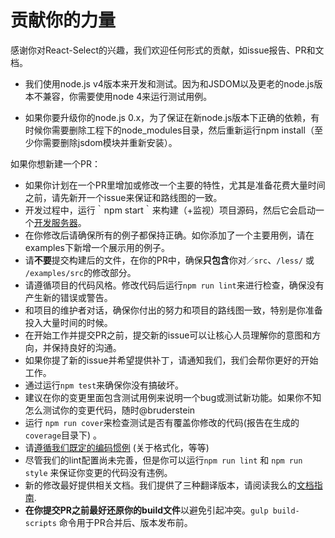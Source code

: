 # 贡献你的力量

感谢你对React-Select的兴趣，我们欢迎任何形式的贡献，如issue报告、PR和文档。

* 我们使用node.js v4版本来开发和测试。因为和JSDOM以及更老的node.js版本不兼容，你需要使用node 4来运行测试用例。

* 如果你要升级你的node.js 0.x，为了保证在新node.js版本下正确的依赖，有时候你需要删除工程下的node_modules目录，然后重新运行npm install（至少你需要删除jsdom模块并重新安装）。

如果你想新建一个PR：

* 如果你计划在一个PR里增加或修改一个主要的特性，尤其是准备花费大量时间之前，请先新开一个issue来保证和路线图的一致。
* 开发过程中，运行｀npm start｀来构建（+监视）项目源码，然后它会启动一个[开发服务器](http://localhost:8000)。
* 在你修改后请确保所有的例子都保持正确。如你添加了一个主要用例，请在examples下新增一个展示用的例子。
* 请**不要**提交构建后的文件，在你的PR中，确保**只包含**你对`／src`、`/less/` 或 `/examples/src`的修改部分。
* 请遵循项目的代码风格。修改代码后运行`npm run lint`来进行检查，确保没有产生新的错误或警告。
* 和项目的维护者对话，确保你付出的努力和项目的路线图一致，特别是你准备投入大量时间的时候。
* 在开始工作并提交PR之前，提交新的issue可以让核心人员理解你的意图和方向，并保持良好的沟通。
* 如果你提了新的issue并希望提供补丁，请通知我们，我们会帮你更好的开始工作。
* 通过运行`npm test`来确保你没有搞破坏。
* 建议在你的变更里面包含测试用例来说明一个bug或测试新功能。如果你不知怎么测试你的变更代码，随时@bruderstein
* 运行 `npm run cover`来检查测试是否有覆盖你修改的代码(报告在生成的`coverage`目录下) 。
* 请[遵循我们既定的编码惯例](https://github.com/keystonejs/keystone/wiki/Coding-Standards)
(关于格式化，等等)
* 尽管我们的lint配置尚未完善，但是你可以运行`npm run lint` 和 `npm run style` 来保证你变更的代码没有违例。
* 新的修改最好提供相关文档。我们提供了三种翻译版本，请阅读我么的[文档指南](https://github.com/keystonejs/keystone/wiki/Documentation-Translation-Guidelines).
* **在你提交PR之前最好还原你的build文件**以避免引起冲突。`gulp build-scripts` 命令用于PR合并后、版本发布前。
